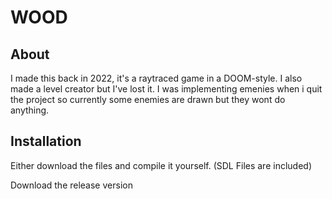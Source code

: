 # WOOD

## About

I made this back in 2022, it's a raytraced game in a DOOM-style. I also made a level creator but I've lost it. I was implementing emenies when i quit the project so currently some enemies are drawn but they wont do anything.

## Installation

Either download the files and compile it yourself. (SDL Files are included)

Download the release version
